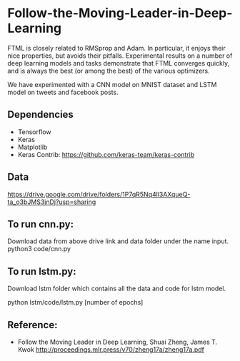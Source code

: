 # Follow-the-Moving-Leader-in-Deep-Learning

FTML is closely related to RMSprop and Adam. In particular, it enjoys their nice properties, but avoids their pitfalls. Experimental results on a number of deep learning models and tasks demonstrate that FTML converges quickly, and is always the best (or among the best) of the various optimizers.

We have experimented with a CNN model on MNIST dataset and LSTM model on tweets and facebook posts.

## Dependencies
* Tensorflow
* Keras
* Matplotlib
* Keras Contrib: https://github.com/keras-team/keras-contrib

## Data
https://drive.google.com/drive/folders/1P7qR5Nq4ll3AXqueQ-ta_o3bJMS3jnDj?usp=sharing

## To run cnn.py:
Download data from above drive link and data folder under the name input.
python3 code/cnn.py

## To run lstm.py:
Download lstm folder which contains all the data and code for lstm model.

python lstm/code/lstm.py [number of epochs]

## Reference:
* Follow the Moving Leader in Deep Learning, Shuai Zheng, James T. Kwok
http://proceedings.mlr.press/v70/zheng17a/zheng17a.pdf
